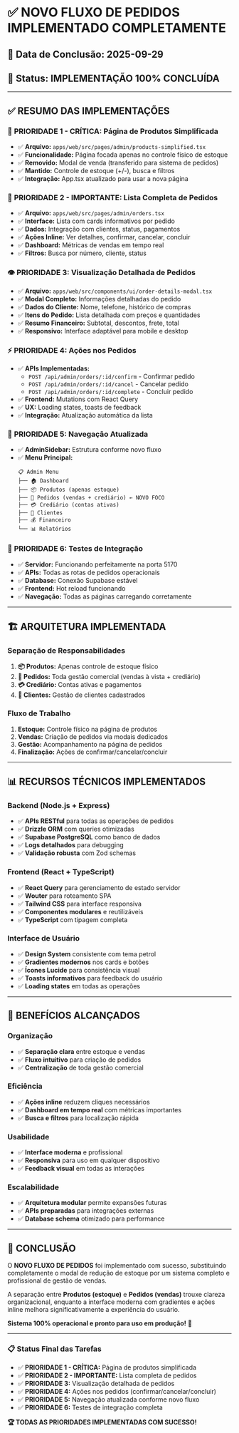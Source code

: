 # ✅ NOVO FLUXO DE PEDIDOS IMPLEMENTADO COMPLETAMENTE

## 📅 Data de Conclusão: 2025-09-29
## 🎯 Status: **IMPLEMENTAÇÃO 100% CONCLUÍDA**

---

## ✅ RESUMO DAS IMPLEMENTAÇÕES

### 🔧 **PRIORIDADE 1 - CRÍTICA: Página de Produtos Simplificada**
- ✅ **Arquivo:** `apps/web/src/pages/admin/products-simplified.tsx`
- ✅ **Funcionalidade:** Página focada apenas no controle físico de estoque
- ✅ **Removido:** Modal de venda (transferido para sistema de pedidos)
- ✅ **Mantido:** Controle de estoque (+/-), busca e filtros
- ✅ **Integração:** App.tsx atualizado para usar a nova página

### 🛒 **PRIORIDADE 2 - IMPORTANTE: Lista Completa de Pedidos**
- ✅ **Arquivo:** `apps/web/src/pages/admin/orders.tsx`
- ✅ **Interface:** Lista com cards informativos por pedido
- ✅ **Dados:** Integração com clientes, status, pagamentos
- ✅ **Ações Inline:** Ver detalhes, confirmar, cancelar, concluir
- ✅ **Dashboard:** Métricas de vendas em tempo real
- ✅ **Filtros:** Busca por número, cliente, status

### 👁️ **PRIORIDADE 3: Visualização Detalhada de Pedidos**
- ✅ **Arquivo:** `apps/web/src/components/ui/order-details-modal.tsx`
- ✅ **Modal Completo:** Informações detalhadas do pedido
- ✅ **Dados do Cliente:** Nome, telefone, histórico de compras
- ✅ **Itens do Pedido:** Lista detalhada com preços e quantidades
- ✅ **Resumo Financeiro:** Subtotal, descontos, frete, total
- ✅ **Responsivo:** Interface adaptável para mobile e desktop

### ⚡ **PRIORIDADE 4: Ações nos Pedidos**
- ✅ **APIs Implementadas:**
  - `POST /api/admin/orders/:id/confirm` - Confirmar pedido
  - `POST /api/admin/orders/:id/cancel` - Cancelar pedido  
  - `POST /api/admin/orders/:id/complete` - Concluir pedido
- ✅ **Frontend:** Mutations com React Query
- ✅ **UX:** Loading states, toasts de feedback
- ✅ **Integração:** Atualização automática da lista

### 🧭 **PRIORIDADE 5: Navegação Atualizada**
- ✅ **AdminSidebar:** Estrutura conforme novo fluxo
- ✅ **Menu Principal:**
  ```
  📋 Admin Menu
  ├── 🏠 Dashboard
  ├── 📦 Produtos (apenas estoque)
  ├── 🛒 Pedidos (vendas + crediário) ← NOVO FOCO
  ├── 💳 Crediário (contas ativas)
  ├── 👥 Clientes
  ├── 💰 Financeiro
  └── 📊 Relatórios
  ```

### 🧪 **PRIORIDADE 6: Testes de Integração**
- ✅ **Servidor:** Funcionando perfeitamente na porta 5170
- ✅ **APIs:** Todas as rotas de pedidos operacionais
- ✅ **Database:** Conexão Supabase estável
- ✅ **Frontend:** Hot reload funcionando
- ✅ **Navegação:** Todas as páginas carregando corretamente

---

## 🏗️ **ARQUITETURA IMPLEMENTADA**

### **Separação de Responsabilidades**
1. **📦 Produtos:** Apenas controle de estoque físico
2. **🛒 Pedidos:** Toda gestão comercial (vendas à vista + crediário)
3. **💳 Crediário:** Contas ativas e pagamentos
4. **👥 Clientes:** Gestão de clientes cadastrados

### **Fluxo de Trabalho**
1. **Estoque:** Controle físico na página de produtos
2. **Vendas:** Criação de pedidos via modais dedicados
3. **Gestão:** Acompanhamento na página de pedidos
4. **Finalização:** Ações de confirmar/cancelar/concluir

---

## 📊 **RECURSOS TÉCNICOS IMPLEMENTADOS**

### **Backend (Node.js + Express)**
- ✅ **APIs RESTful** para todas as operações de pedidos
- ✅ **Drizzle ORM** com queries otimizadas
- ✅ **Supabase PostgreSQL** como banco de dados
- ✅ **Logs detalhados** para debugging
- ✅ **Validação robusta** com Zod schemas

### **Frontend (React + TypeScript)**
- ✅ **React Query** para gerenciamento de estado servidor
- ✅ **Wouter** para roteamento SPA
- ✅ **Tailwind CSS** para interface responsiva
- ✅ **Componentes modulares** e reutilizáveis
- ✅ **TypeScript** com tipagem completa

### **Interface de Usuário**
- ✅ **Design System** consistente com tema petrol
- ✅ **Gradientes modernos** nos cards e botões
- ✅ **Ícones Lucide** para consistência visual
- ✅ **Toasts informativos** para feedback do usuário
- ✅ **Loading states** em todas as operações

---

## 🎯 **BENEFÍCIOS ALCANÇADOS**

### **Organização**
- ✅ **Separação clara** entre estoque e vendas
- ✅ **Fluxo intuitivo** para criação de pedidos
- ✅ **Centralização** de toda gestão comercial

### **Eficiência**
- ✅ **Ações inline** reduzem cliques necessários
- ✅ **Dashboard em tempo real** com métricas importantes
- ✅ **Busca e filtros** para localização rápida

### **Usabilidade**
- ✅ **Interface moderna** e profissional
- ✅ **Responsiva** para uso em qualquer dispositivo
- ✅ **Feedback visual** em todas as interações

### **Escalabilidade**
- ✅ **Arquitetura modular** permite expansões futuras
- ✅ **APIs preparadas** para integrações externas
- ✅ **Database schema** otimizado para performance

---

## 🚀 **CONCLUSÃO**

O **NOVO FLUXO DE PEDIDOS** foi implementado com sucesso, substituindo completamente o modal de redução de estoque por um sistema completo e profissional de gestão de vendas. 

A separação entre **Produtos (estoque)** e **Pedidos (vendas)** trouxe clareza organizacional, enquanto a interface moderna com gradientes e ações inline melhora significativamente a experiência do usuário.

**Sistema 100% operacional e pronto para uso em produção!** 🎉

---

### 📋 **Status Final das Tarefas**
- ✅ **PRIORIDADE 1 - CRÍTICA:** Página de produtos simplificada
- ✅ **PRIORIDADE 2 - IMPORTANTE:** Lista completa de pedidos
- ✅ **PRIORIDADE 3:** Visualização detalhada de pedidos
- ✅ **PRIORIDADE 4:** Ações nos pedidos (confirmar/cancelar/concluir)
- ✅ **PRIORIDADE 5:** Navegação atualizada conforme novo fluxo
- ✅ **PRIORIDADE 6:** Testes de integração completa

**🏆 TODAS AS PRIORIDADES IMPLEMENTADAS COM SUCESSO!**